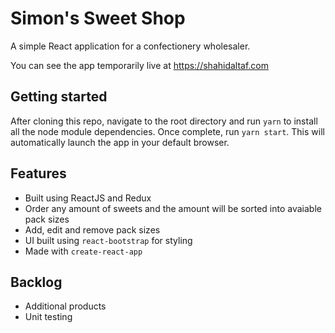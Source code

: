 # Simon's Sweet Shop

A simple React application for a confectionery wholesaler.

You can see the app temporarily live at https://shahidaltaf.com 

## Getting started

After cloning this repo, navigate to the root directory and run `yarn` to install all the node module dependencies. Once complete, run `yarn start`. This will automatically launch the app in your default browser.

## Features

- Built using ReactJS and Redux
- Order any amount of sweets and the amount will be sorted into avaiable pack sizes
- Add, edit and remove pack sizes
- UI built using `react-bootstrap` for styling
- Made with `create-react-app`

## Backlog

- Additional products
- Unit testing

